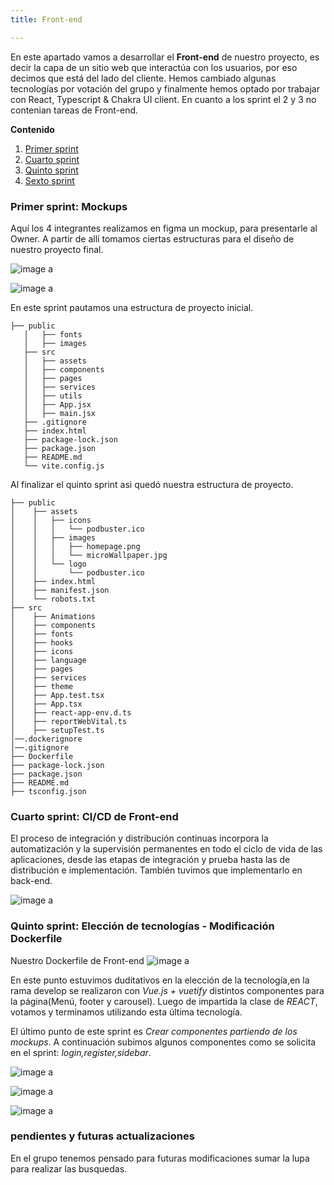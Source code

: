 ```yaml
---
title: Front-end

---
```

 En este apartado vamos a desarrollar el **Front-end** de nuestro proyecto, es decir la capa de un sitio web que interactúa con los usuarios, por eso decimos que está del lado del cliente. Hemos cambiado algunas tecnologías por votación del grupo y finalmente hemos optado por trabajar con React, Typescript & Chakra UI client. En cuanto a los sprint el 2 y 3 no contenian tareas de Front-end.
 
**Contenido**   

1. [Primer sprint](#id1)
2. [Cuarto sprint](#id2)
3. [Quinto sprint](#id3)
4. [Sexto sprint](#id4)

### Primer sprint: Mockups<a name="id1"></a>
 Aquí los 4 integrantes realizamos en figma un mockup, para presentarle al Owner. A partir de allí tomamos ciertas estructuras para el diseño de nuestro proyecto final.  
   
![image a](https://laeradelamusica508526020.files.wordpress.com/2021/12/mockup.pablo_.png?w=710)

![image a](https://laeradelamusica508526020.files.wordpress.com/2021/12/mockup.maria_.png?w=736)  


 En este sprint pautamos una estructura de proyecto inicial.

 ~~~
 ├── public
    │   ├── fonts
    │   ├── images
    ├── src       
    │   ├── assets
    │   ├── components
    │   ├── pages
    │   ├── services
    │   ├── utils
    │   ├── App.jsx
    │   ├── main.jsx
    ├── .gitignore                     
    ├── index.html                   
    ├── package-lock.json
    ├── package.json
    ├── README.md
    └── vite.config.js
~~~

 Al finalizar el quinto sprint asi quedó nuestra estructura de proyecto.  
 ~~~
 ├── public
│    ├── assets    
│    │   ├── icons
│    │   │   └── podbuster.ico
│    │   ├── images
│    │   │   ├── homepage.png
│    │   │   └── microWallpaper.jpg
│    │   └── logo
│    │       └── podbuster.ico              
│    ├── index.html                  
│    ├── manifest.json
│    └── robots.txt
├── src       
│    ├── Animations
│    ├── components
│    ├── fonts
│    ├── hooks
│    ├── icons
│    ├── language
│    ├── pages
│    ├── services
│    ├── theme
│    ├── App.test.tsx
│    ├── App.tsx
│    ├── react-app-env.d.ts
│    ├── reportWebVital.ts
│    ├── setupTest.ts
│──.dockerignore
│──.gitignore
├── Dockerfile                                       
├── package-lock.json
├── package.json
├── README.md
├── tsconfig.json 
~~~

 ### Cuarto sprint: CI/CD de Front-end<a name="id2"></a>

 El proceso de integración y distribución continuas incorpora la automatización y la supervisión permanentes en todo el ciclo de vida de las aplicaciones, desde las etapas de integración y prueba hasta las de distribución e implementación. También tuvimos que implementarlo en back-end.

![image a](https://laeradelamusica508526020.files.wordpress.com/2021/12/ci-front.png?w=1024)

  ### Quinto sprint: Elección de tecnologías - Modificación Dockerfile <a name="id3"></a>

  Nuestro Dockerfile de Front-end
![image a](https://laeradelamusica508526020.files.wordpress.com/2021/12/dockerfile-fronted.png?w=537)

 En este punto estuvimos duditativos en la elección de la tecnología,en la rama develop se realizaron con *Vue.js + vuetify* distintos componentes para la página(Menú, footer y carousel). Luego de impartida la clase de *REACT*, votamos y terminamos utilizando esta última tecnología. 

 El último punto de este sprint es *Crear componentes partiendo de los mockups*. A continuación subimos algunos componentes como se solicita en el sprint: *login,register,sidebar*.

![image a](https://laeradelamusica508526020.files.wordpress.com/2021/12/sidebar1.png?w=990)


![image a](https://laeradelamusica508526020.files.wordpress.com/2021/12/login.png?w=1000)

![image a](https://laeradelamusica508526020.files.wordpress.com/2021/12/register.png?w=1024)

 
### pendientes y futuras actualizaciones<a name="id6"></a>
En el grupo tenemos pensado para futuras modificaciones sumar la lupa para realizar las busquedas.
